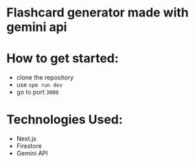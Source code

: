 # Flashcard generator made with gemini api

# How to get started:
- clone the repository
- use `npm run dev`
- go to port `3000`

# Technologies Used:
- Next.js
- Firestore
- Gemini API

